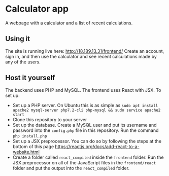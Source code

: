 # Calculator app
A webpage with a calculator and a list of recent calculations.

## Using it
The site is running live here: http://18.189.13.31/frontend/
Create an account, sign in, and then use the calculator and see recent calculations made by any of the users.

## Host it yourself
The backend uses PHP and MySQL. The frontend uses React with JSX. To set up:
* Set up a PHP server. On Ubuntu this is as simple as `sudo apt install apache2 mysql-server php7.2-cli php-mysql && sudo service apache2 start`
* Clone this repository to your server
* Set up the database. Create a MySQL user and put its username and password into the `config.php` file in this repository. Run the command `php install.php`
* Set up a JSX preprocessor. You can do so by following the steps at the bottom of this page https://reactjs.org/docs/add-react-to-a-website.html
* Create a folder called `react_compiled` inside the `frontend` folder. Run the JSX preprocessor on all of the JavaScript files in the `frontend/react` folder and put the output into the `react_compiled` folder.

